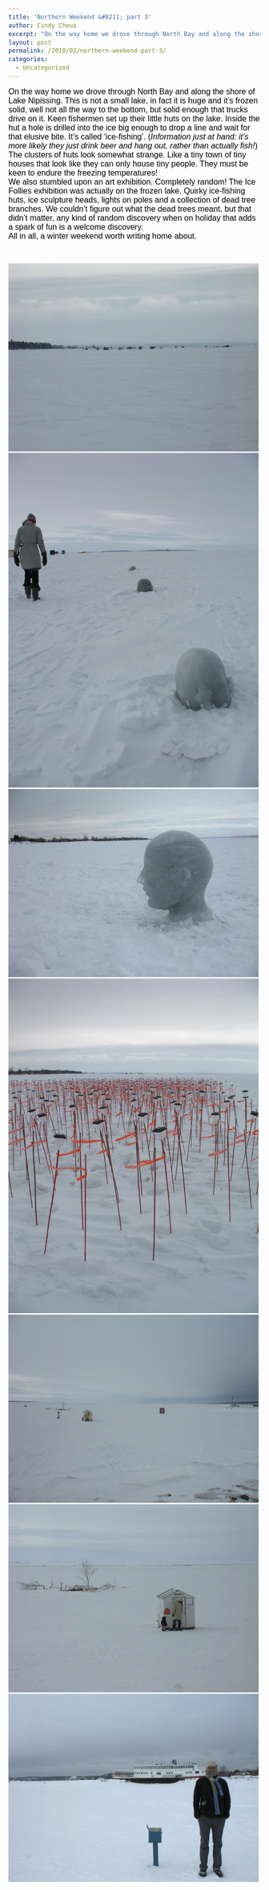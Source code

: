 ```yaml
---
title: 'Northern Weekend &#8211; part 3'
author: Cindy Choua
excerpt: "On the way home we drove through North Bay and along the shore of Lake Nipissing. This is not a small lake, in fact it is huge and it's frozen solid, well not all the way to the bottom, but solid enough that trucks drive on it. Keen fishermen set ..."
layout: post
permalink: /2010/02/northern-weekend-part-3/
categories:
  - Uncategorized
---
```

<div style="font-family:arial, helvetica, sans-serif;font-size:12pt;color:#000000;">
  <div>
    On the way home we drove through North Bay and along the shore of Lake Nipissing. This is not a small lake, in fact it is huge and it&#8217;s frozen solid, well not all the way to the bottom, but solid enough that trucks drive on it. Keen fishermen set up their little huts on the lake. Inside the hut a hole is drilled into the ice big enough to drop a line and wait for that elusive bite. It&#8217;s called &#8216;ice-fishing&#8217;. (<em>Information just at hand:&nbsp;it&#8217;s more likely they just drink beer and hang out, rather than actually fish!</em>)
  </div>
  
  <div>
    The clusters of huts look somewhat strange. Like a tiny town of tiny houses that look like they can only house tiny people. They must be keen to endure the freezing temperatures!
  </div>
  
  <div>
    We also stumbled upon an art exhibition. Completely random! The Ice Follies exhibition was actually on the frozen lake. Quirky ice-fishing huts, ice sculpture heads, lights on poles and a collection of dead tree branches. We couldn&#8217;t figure out what the dead trees meant, but that didn&#8217;t matter, any kind of random discovery when on holiday that adds a spark of fun is a welcome discovery.
  </div>
  
  <div>
    All in all, a winter weekend worth writing home about.
  </div>
</div>

&nbsp;

<div class='p_embed p_image_embed'>
  <a href="/wp-content/uploads/2010/02/img_3252-scaled-1000.jpg"><img alt="Img_3252" height="375" src="/wp-content/uploads/2010/02/img_3252-scaled-1000.jpg?w=300" width="500" /></a><a href="/wp-content/uploads/2010/02/img_3247-scaled-1000.jpg"><img alt="Img_3247" height="667" src="/wp-content/uploads/2010/02/img_3247-scaled-1000.jpg?w=225" width="500" /></a><a href="/wp-content/uploads/2010/02/img_3276-scaled-1000.jpg"><img alt="Img_3276" height="375" src="/wp-content/uploads/2010/02/img_3276-scaled-1000.jpg?w=300" width="500" /></a><a href="/wp-content/uploads/2010/02/img_3249-scaled-1000.jpg"><img alt="Img_3249" height="667" src="/wp-content/uploads/2010/02/img_3249-scaled-1000.jpg?w=225" width="500" /></a><a href="/wp-content/uploads/2010/02/img_3241-scaled-1000.jpg"><img alt="Img_3241" height="375" src="/wp-content/uploads/2010/02/img_3241-scaled-1000.jpg?w=300" width="500" /></a><a href="/wp-content/uploads/2010/02/img_3243-scaled-1000.jpg"><img alt="Img_3243" height="375" src="/wp-content/uploads/2010/02/img_3243-scaled-1000.jpg?w=300" width="500" /></a><a href="/wp-content/uploads/2010/02/img_3277-scaled-1000.jpg"><img alt="Img_3277" height="375" src="/wp-content/uploads/2010/02/img_3277-scaled-1000.jpg?w=300" width="500" /></a>
</div>
